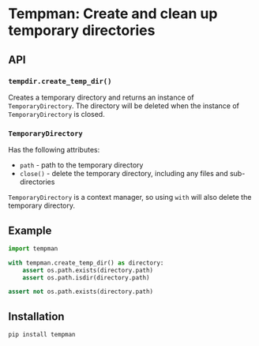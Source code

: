 # Tempman: Create and clean up temporary directories

## API

### `tempdir.create_temp_dir()`

Creates a temporary directory and returns an instance of `TemporaryDirectory`.
The directory will be deleted when the instance of `TemporaryDirectory` is closed.

### `TemporaryDirectory`

Has the following attributes:

* `path` - path to the temporary directory
* `close()` - delete the temporary directory, including any files and sub-directories

`TemporaryDirectory` is a context manager,
so using `with` will also delete the temporary directory.

## Example

```python
import tempman

with tempman.create_temp_dir() as directory:
    assert os.path.exists(directory.path)
    assert os.path.isdir(directory.path)

assert not os.path.exists(directory.path)
```

## Installation

```
pip install tempman
```
